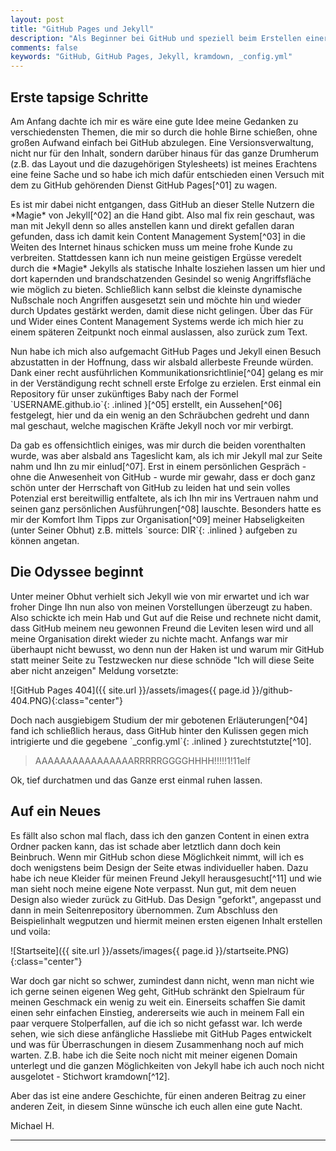 ```yaml
---
layout: post
title: "GitHub Pages und Jekyll"
description: "Als Beginner bei GitHub und speziell beim Erstellen einer Seite mittels GitHub Pages gibt es ein paar kleine Steinchen, über die ich prompt gestolpert bin."
comments: false
keywords: "GitHub, GitHub Pages, Jekyll, kramdown, _config.yml"
---
```


## Erste tapsige Schritte

<p class="justify" markdown="1">
Am Anfang dachte ich mir es wäre eine gute Idee meine Gedanken zu verschiedensten Themen, die mir so durch die hohle Birne schießen, ohne großen Aufwand einfach bei GitHub abzulegen. Eine Versionsverwaltung, nicht nur für den Inhalt, sondern darüber hinaus für das ganze Drumherum (z.B. das Layout und die dazugehörigen Stylesheets) ist meines Erachtens eine feine Sache und so habe ich mich dafür entschieden einen Versuch mit dem zu GitHub gehörenden Dienst GitHub Pages[^01] zu wagen.
</p>

<p class="justify" markdown="1">
Es ist mir dabei nicht entgangen, dass GitHub an dieser Stelle Nutzern die *Magie* von Jekyll[^02] an die Hand gibt. Also mal fix rein geschaut, was man mit Jekyll denn so alles anstellen kann und direkt gefallen daran gefunden, dass ich damit kein Content Management System[^03] in die Weiten des Internet hinaus schicken muss um meine frohe Kunde zu verbreiten. Stattdessen kann ich nun meine geistigen Ergüsse veredelt durch die *Magie* Jekylls als statische Inhalte losziehen lassen um hier und dort kapernden und brandschatzenden Gesindel so wenig Angriffsfläche wie möglich zu bieten. Schließlich kann selbst die kleinste dynamische Nußschale noch Angriffen ausgesetzt sein und möchte hin und wieder durch Updates gestärkt werden, damit diese nicht gelingen. Über das Für und Wider eines Content Management Systems werde ich mich hier zu einem späteren Zeitpunkt noch einmal auslassen, also zurück zum Text.
</p>

<p class="justify" markdown="1">
Nun habe ich mich also aufgemacht GitHub Pages und Jekyll einen Besuch abzustatten in der Hoffnung, dass wir alsbald allerbeste Freunde würden. Dank einer recht ausführlichen Kommunikationsrichtlinie[^04] gelang es mir in der Verständigung recht schnell erste Erfolge zu erzielen. Erst einmal ein Repository für unser zukünftiges Baby nach der Formel `USERNAME.github.io`{: .inlined }[^05] erstellt, ein Aussehen[^06] festgelegt, hier und da ein wenig an den Schräubchen gedreht und dann mal geschaut, welche magischen Kräfte Jekyll noch vor mir verbirgt.
</p>

<p class="justify" markdown="1">
Da gab es offensichtlich einiges, was mir durch die beiden vorenthalten wurde, was aber alsbald ans Tageslicht kam, als ich mir Jekyll mal zur Seite nahm und Ihn zu mir einlud[^07]. Erst in einem persönlichen Gespräch - ohne die Anwesenheit von GitHub - wurde mir gewahr, dass er doch ganz schön unter der Herrschaft von GitHub zu leiden hat und sein volles Potenzial erst bereitwillig entfaltete, als ich Ihn mir ins Vertrauen nahm und seinen ganz persönlichen Ausführungen[^08] lauschte. Besonders hatte es mir der Komfort Ihm Tipps zur Organisation[^09] meiner Habseligkeiten (unter Seiner Obhut) z.B. mittels `source: DIR`{: .inlined } aufgeben zu können angetan.
</p>

## Die Odyssee beginnt

<p class="justify" markdown="1">
Unter meiner Obhut verhielt sich Jekyll wie von mir erwartet und ich war froher Dinge Ihn nun also von meinen Vorstellungen überzeugt zu haben. Also schickte ich mein Hab und Gut auf die Reise und rechnete nicht damit, dass GitHub meinem neu gewonnen Freund die Leviten lesen wird und all meine Organisation direkt wieder zu nichte macht. Anfangs war mir überhaupt nicht bewusst, wo denn nun der Haken ist und warum mir GitHub statt meiner Seite zu Testzwecken nur diese schnöde "Ich will diese Seite aber nicht anzeigen" Meldung vorsetzte:
</p>

![GitHub Pages 404]({{ site.url }}/assets/images{{ page.id }}/github-404.PNG){:class="center"}

<p class="justify" markdown="1">
Doch nach ausgiebigem Studium der mir gebotenen Erläuterungen[^04] fand ich schließlich heraus, dass GitHub hinter den Kulissen gegen mich intrigierte und die gegebene `_config.yml`{: .inlined } zurechtstutzte[^10].
</p>

> AAAAAAAAAAAAAAAARRRRRGGGGHHHH!!!!!1!11elf

Ok, tief durchatmen und das Ganze erst einmal ruhen lassen.

## Auf ein Neues

<p class="justify" markdown="1">
Es fällt also schon mal flach, dass ich den ganzen Content in einen extra Ordner packen kann, das ist schade aber letztlich dann doch kein Beinbruch. Wenn mir GitHub schon diese Möglichkeit nimmt, will ich es doch wenigstens beim Design der Seite etwas individueller haben. Dazu habe ich neue Kleider für meinen Freund Jekyll herausgesucht[^11] und wie man sieht noch meine eigene Note verpasst. Nun gut, mit dem neuen Design also wieder zurück zu GitHub. Das Design "geforkt", angepasst und dann in mein Seitenrepository übernommen. Zum Abschluss den Beispielinhalt wegputzen und hiermit meinen ersten eigenen Inhalt erstellen und voila:
</p>

![Startseite]({{ site.url }}/assets/images{{ page.id }}/startseite.PNG){:class="center"}

<p class="justify" markdown="1">
War doch gar nicht so schwer, zumindest dann nicht, wenn man nicht wie ich gerne seinen eigenen Weg geht, GitHub schränkt den Spielraum für meinen Geschmack ein wenig zu weit ein. Einerseits schaffen Sie damit einen sehr einfachen Einstieg, andererseits wie auch in meinem Fall ein paar verquere Stolperfallen, auf die ich so nicht gefasst war. Ich werde sehen, wie sich diese anfängliche Hassliebe mit GitHub Pages entwickelt und was für Überraschungen in diesem Zusammenhang noch auf mich warten. Z.B. habe ich die Seite noch nicht mit meiner eigenen Domain unterlegt und die ganzen Möglichkeiten von Jekyll habe ich auch noch nicht ausgelotet - Stichwort kramdown[^12].
</p>

Aber das ist eine andere Geschichte, für einen anderen Beitrag zu einer anderen Zeit, in diesem Sinne wünsche ich euch allen eine gute Nacht.

<p class="right" markdown="1">
Michael H.
</p>

---

[^01]: [GitHub Pages, Offizielle Seite](https://pages.github.com/){:target="_blank"} - abgerufen am 21.05.2017
[^02]: [Jekyll, Offizielle Seite](https://jekyllrb.com/){:target="_blank"} - abgerufen am 21.05.2017
[^03]: [Content Management System, Artikel bei Wikipedia](https://de.wikipedia.org/wiki/Content-Management-System){:target="_blank"} - abgerufen am 21.05.2017
[^04]: [Using Jekyll as a static site generator with GitHub Pages](https://help.github.com/articles/using-jekyll-as-a-static-site-generator-with-github-pages/){:target="_blank"} - abgerufen am 21.05.2017
[^05]: [User & Organization Pages](https://help.github.com/articles/user-organization-and-project-pages/#user--organization-pages){:target="_blank"} - abgerufen am 21.05.2017
[^06]: [Supported Themes](https://pages.github.com/themes/){:target="_blank"} - abgerufen am 21.05.2017
[^07]: [Install with RubyGems](https://jekyllrb.com/docs/installation/#install-with-rubygems){:target="_blank"} - abgerufen am 21.05.2017
[^08]: [Jekyll Dokumentation](https://jekyllrb.com/docs/home/){:target="_blank"} - abgerufen am 21.05.2017
[^09]: [Jekyll globale Konfigurationseinstellungen](https://jekyllrb.com/docs/configuration/#global-configuration){:target="_blank"} - abgerufen am 21.05.2017
[^10]: [Configuration settings you cannot change](https://help.github.com/articles/configuring-jekyll/#configuration-settings-you-cannot-change){:target="_blank"} - abgerufen am 21.05.2017
[^11]: [Thinkspace - just another minimalist Jekyll theme](http://jekyllthemes.org/themes/thinkspace/){:target="_blank"} - abgerufen am 21.05.2017
[^12]: [kramdown, Offizielle Seite](https://kramdown.gettalong.org/){:target="_blank"} - abgerufen am 21.05.2017
